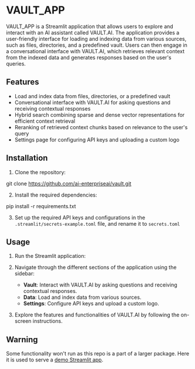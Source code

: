 # VAULT_APP

VAULT_APP is a Streamlit application that allows users to explore and interact with an AI assistant called VAULT.AI. The application provides a user-friendly interface for loading and indexing data from various sources, such as files, directories, and a predefined vault. Users can then engage in a conversational interface with VAULT.AI, which retrieves relevant context from the indexed data and generates responses based on the user's queries.

## Features

- Load and index data from files, directories, or a predefined vault
- Conversational interface with VAULT.AI for asking questions and receiving contextual responses
- Hybrid search combining sparse and dense vector representations for efficient context retrieval
- Reranking of retrieved context chunks based on relevance to the user's query
- Settings page for configuring API keys and uploading a custom logo

## Installation

1. Clone the repository:

git clone https://github.com/ai-enterpriseai/vault.git

2. Install the required dependencies:

pip install -r requirements.txt

3. Set up the required API keys and configurations in the `.streamlit/secrets-example.toml` file, and rename it to `secrets.toml`

## Usage

1. Run the Streamlit application:

2. Navigate through the different sections of the application using the sidebar:
   - **Vault**: Interact with VAULT.AI by asking questions and receiving contextual responses.
   - **Data**: Load and index data from various sources.
   - **Settings**: Configure API keys and upload a custom logo.

3. Explore the features and functionalities of VAULT.AI by following the on-screen instructions.

## Warning 

Some functionality won't run as this repo is a part of a larger package. Here it is used to serve a [demo Streamlit app](https://vaultai.streamlit.app/).